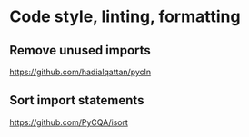 # Code style, linting, formatting

## Remove unused imports

<https://github.com/hadialqattan/pycln>

## Sort import statements

<https://github.com/PyCQA/isort>
